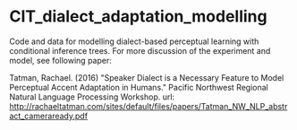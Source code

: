 # CIT_dialect_adaptation_modelling

Code and data for modelling dialect-based perceptual learning with conditional inference trees. For more discussion of the experiment and model, see following paper: 

Tatman, Rachael. (2016) "Speaker Dialect is a Necessary Feature to Model Perceptual Accent Adaptation in Humans." Pacific Northwest Regional Natural Language Processing Workshop. url: http://rachaeltatman.com/sites/default/files/papers/Tatman_NW_NLP_abstract_cameraready.pdf
